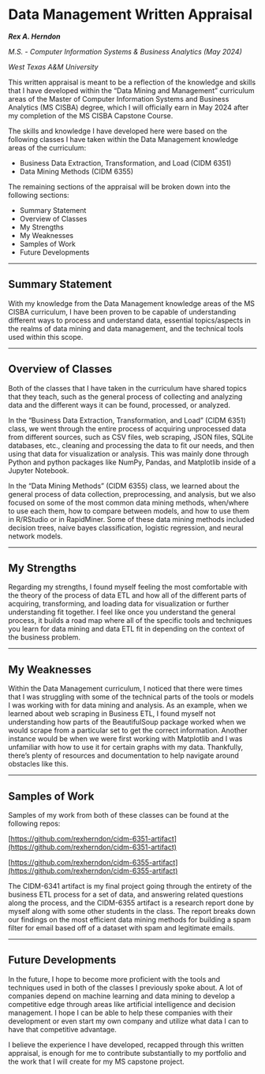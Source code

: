 # Data Management Written Appraisal

***Rex A. Herndon***

*M.S. - Computer Information Systems & Business Analytics (May 2024)*

*West Texas A&M University*

This written appraisal is meant to be a reflection of the knowledge and skills that I have developed within the “Data Mining and Management” curriculum areas of the Master of Computer Information Systems and Business Analytics (MS CISBA) degree, which I will officially earn in May 2024 after my completion of the MS CISBA Capstone Course.

The skills and knowledge I have developed here were based on the following classes I have taken within the Data Management knowledge areas of the curriculum:

- Business Data Extraction, Transformation, and Load (CIDM 6351)
- Data Mining Methods (CIDM 6355)

The remaining sections of the appraisal will be broken down into the following sections:

- Summary Statement
- Overview of Classes
- My Strengths
- My Weaknesses
- Samples of Work
- Future Developments

---

## Summary Statement

With my knowledge from the Data Management knowledge areas of the MS CISBA curriculum, I have been proven to be capable of understanding different ways to process and understand data, essential topics/aspects in the realms of data mining and data management, and the technical tools used within this scope.

---

## Overview of Classes

Both of the classes that I have taken in the curriculum have shared topics that they teach, such as the general process of collecting and analyzing data and the different ways it can be found, processed, or analyzed.

In the “Business Data Extraction, Transformation, and Load” (CIDM 6351) class, we went through the entire process of acquiring unprocessed data from different sources, such as CSV files, web scraping, JSON files, SQLite databases, etc., cleaning and processing the data to fit our needs, and then using that data for visualization or analysis. This was mainly done through Python and python packages like NumPy, Pandas, and Matplotlib inside of a Jupyter Notebook.

In the “Data Mining Methods” (CIDM 6355) class, we learned about the general process of data collection, preprocessing, and analysis, but we also focused on some of the most common data mining methods, when/where to use each them, how to compare between models, and how to use them in R/RStudio or in RapidMiner. Some of these data mining methods included decision trees, naive bayes classification, logistic regression, and neural network models.

---

## My Strengths

Regarding my strengths, I found myself feeling the most comfortable with the theory of the process of data ETL and how all of the different parts of acquiring, transforming, and loading data for visualization or further understanding fit together. I feel like once you understand the general process, it builds a road map where all of the specific tools and techniques you learn for data mining and data ETL fit in depending on the context of the business problem. 

---

## My Weaknesses

Within the Data Management curriculum, I noticed that there were times that I was struggling with some of the technical parts of the tools or models I was working with for data mining and analysis. As an example, when we learned about web scraping in Business ETL, I found myself not understanding how parts of the BeautifulSoup package worked when we would scrape from a particular set to get the correct information. Another instance would be when we were first working with Matplotlib and I was unfamiliar with how to use it for certain graphs with my data. Thankfully, there’s plenty of resources and documentation to help navigate around obstacles like this.

---

## Samples of Work

Samples of my work from both of these classes can be found at the following repos:

[https://github.com/rexherndon/cidm-6351-artifact](https://github.com/rexherndon/cidm-6351-artifact)

[https://github.com/rexherndon/cidm-6355-artifact](https://github.com/rexherndon/cidm-6355-artifact)

The CIDM-6341 artifact is my final project going through the entirety of the business ETL process for a set of data, and answering related questions along the process, and the CIDM-6355 artifact is a research report done by myself along with some other students in the class. The report breaks down our findings on the most efficient data mining methods for building a spam filter for email based off of a dataset with spam and legitimate emails.

---

## Future Developments

In the future, I hope to become more proficient with the tools and techniques used in both of the classes I previously spoke about. A lot of companies depend on machine learning and data mining to develop a competitive edge through areas like artificial intelligence and decision management. I hope I can be able to help these companies with their development or even start my own company and utilize what data I can to have that competitive advantage.

I believe the experience I have developed, recapped through this written appraisal, is enough for me to contribute substantially to my portfolio and the work that I will create for my MS capstone project.